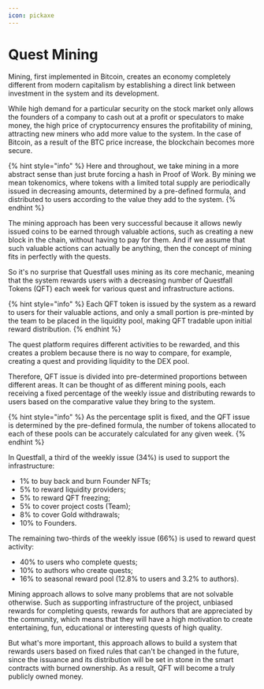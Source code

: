 ```yaml
---
icon: pickaxe
---
```


# Quest Mining

Mining, first implemented in Bitcoin, creates an economy completely different from modern capitalism by establishing a direct link between investment in the system and its development.

While high demand for a particular security on the stock market only allows the founders of a company to cash out at a profit or speculators to make money, the high price of cryptocurrency ensures the profitability of mining, attracting new miners who add more value to the system. In the case of Bitcoin, as a result of the BTC price increase, the blockchain becomes more secure.

{% hint style="info" %}
Here and throughout, we take mining in a more abstract sense than just brute forcing a hash in Proof of Work. By mining we mean tokenomics, where tokens with a limited total supply are periodically issued in decreasing amounts, determined by a pre-defined formula, and distributed to users according to the value they add to the system.
{% endhint %}

The mining approach has been very successful because it allows newly issued coins to be earned through valuable actions, such as creating a new block in the chain, without having to pay for them. And if we assume that such valuable actions can actually be anything, then the concept of mining fits in perfectly with the quests.

So it's no surprise that Questfall uses mining as its core mechanic, meaning that the system rewards users with a decreasing number of Questfall Tokens (QFT) each week for various quest and infrastructure actions.

{% hint style="info" %}
Each QFT token is issued by the system as a reward to users for their valuable actions, and only a small portion is pre-minted by the team to be placed in the liquidity pool, making QFT tradable upon initial reward distribution.
{% endhint %}

The quest platform requires different activities to be rewarded, and this creates a problem because there is no way to compare, for example, creating a quest and providing liquidity to the DEX pool.

Therefore, QFT issue is divided into pre-determined proportions between different areas. It can be thought of as different mining pools, each receiving a fixed percentage of the weekly issue and distributing rewards to users based on the comparative value they bring to the system.

{% hint style="info" %}
As the percentage split is fixed, and the QFT issue is determined by the pre-defined formula, the number of tokens allocated to each of these pools can be accurately calculated for any given week.
{% endhint %}

In Questfall, a third of the weekly issue (34%) is used to support the infrastructure:

* 1% to buy back and burn Founder NFTs;
* 5% to reward liquidity providers;
* 5% to reward QFT freezing;
* 5% to cover project costs (Team);
* 8% to cover Gold withdrawals;
* 10% to Founders.

The remaining two-thirds of the weekly issue (66%) is used to reward quest activity:

* 40% to users who complete quests;
* 10% to authors who create quests;
* 16% to seasonal reward pool (12.8% to users and 3.2% to authors).

Mining approach allows to solve many problems that are not solvable otherwise. Such as supporting infrastructure of the project, unbiased rewards for completing quests, rewards for authors that are appreciated by the community, which means that they will have a high motivation to create entertaining, fun, educational or interesting quests of high quality.&#x20;

But what's more important, this approach allows to build a system that rewards users based on fixed rules that can't be changed in the future, since the issuance and its distribution will be set in stone in the smart contracts with burned ownership. As a result, QFT will become a truly publicly owned money.
